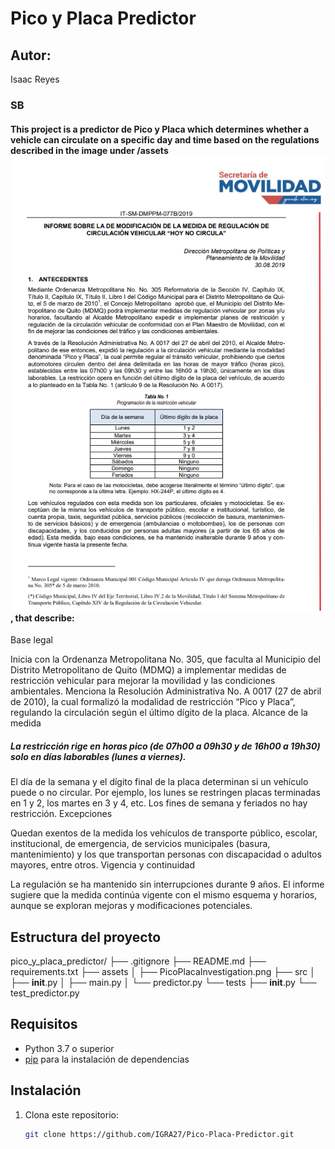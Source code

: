 # Pico y Placa Predictor

## Autor: 
Isaac Reyes

### SB 

#### This project is a **predictor de Pico y Placa** which determines whether a vehicle can circulate on a specific day and time based on the regulations described in the image under /assets ![/Investigation](assets/PicoPlacaInvestigation.png) , that describe:

Base legal

Inicia con la Ordenanza Metropolitana No. 305, que faculta al Municipio del Distrito Metropolitano de Quito (MDMQ) a implementar medidas de restricción vehicular para mejorar la movilidad y las condiciones ambientales.
Menciona la Resolución Administrativa No. A 0017 (27 de abril de 2010), la cual formalizó la modalidad de restricción “Pico y Placa”, regulando la circulación según el último dígito de la placa.
Alcance de la medida

##### La restricción rige en horas pico (de 07h00 a 09h30 y de 16h00 a 19h30) solo en días laborables (lunes a viernes).
El día de la semana y el dígito final de la placa determinan si un vehículo puede o no circular. Por ejemplo, los lunes se restringen placas terminadas en 1 y 2, los martes en 3 y 4, etc.
Los fines de semana y feriados no hay restricción.
Excepciones

Quedan exentos de la medida los vehículos de transporte público, escolar, institucional, de emergencia, de servicios municipales (basura, mantenimiento) y los que transportan personas con discapacidad o adultos mayores, entre otros.
Vigencia y continuidad

La regulación se ha mantenido sin interrupciones durante 9 años.
El informe sugiere que la medida continúa vigente con el mismo esquema y horarios, aunque se exploran mejoras y modificaciones potenciales.

## Estructura del proyecto
pico_y_placa_predictor/
├── .gitignore
├── README.md
├── requirements.txt
├── assets
│   ├── PicoPlacaInvestigation.png
├── src
│   ├── __init__.py
│   ├── main.py
│   └── predictor.py
└── tests
    ├── __init__.py
    └── test_predictor.py


## Requisitos

- Python 3.7 o superior
- [pip](https://pip.pypa.io/en/stable/) para la instalación de dependencias

## Instalación

1. Clona este repositorio:
   ```bash 
   git clone https://github.com/IGRA27/Pico-Placa-Predictor.git